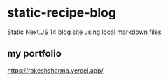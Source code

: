 # static-recipe-blog
 Static Next.JS 14 blog site using local markdown files


## my portfolio
https://rakeshsharma.vercel.app/
